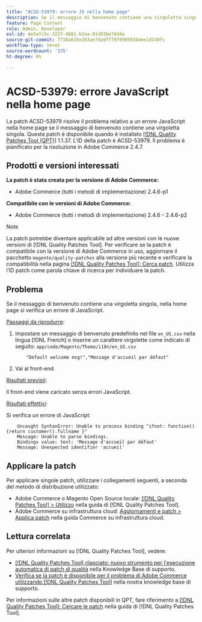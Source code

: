 ```yaml
---
title: "ACSD-53979: errore JS nella home page"
description: Se il messaggio di benvenuto contiene una virgoletta singola, applica la patch ACSD-53979 per risolvere il problema di Adobe Commerce in cui si verifica un errore JavaScript nella pagina home.
feature: Page Content
role: Admin, Developer
exl-id: 4e5afc5c-322f-4681-b2aa-01d93be74d4a
source-git-commit: 7718a835e343ae7da9ff79f690503b4ee1d140fc
workflow-type: tm+mt
source-wordcount: '335'
ht-degree: 0%

---
```


# ACSD-53979: errore JavaScript nella home page

La patch ACSD-53979 risolve il problema relativo a un errore JavaScript nella home page se il messaggio di benvenuto contiene una virgoletta singola. Questa patch è disponibile quando è installato [[!DNL Quality Patches Tool (QPT)]](/help/announcements/adobe-commerce-announcements/magento-quality-patches-released-new-tool-to-self-serve-quality-patches.md) 1.1.37. L’ID della patch è ACSD-53979. Il problema è pianificato per la risoluzione in Adobe Commerce 2.4.7.

## Prodotti e versioni interessati

**La patch è stata creata per la versione di Adobe Commerce:**

* Adobe Commerce (tutti i metodi di implementazione) 2.4.6-p1

**Compatibile con le versioni di Adobe Commerce:**

* Adobe Commerce (tutti i metodi di implementazione) 2.4.6 - 2.4.6-p2

>[!NOTE]
>
>La patch potrebbe diventare applicabile ad altre versioni con le nuove versioni di [!DNL Quality Patches Tool]. Per verificare se la patch è compatibile con la versione di Adobe Commerce in uso, aggiornare il pacchetto `magento/quality-patches` alla versione più recente e verificare la compatibilità nella pagina [[!DNL Quality Patches Tool]: Cerca patch](https://experienceleague.adobe.com/tools/commerce-quality-patches/index.html?lang=it). Utilizza l’ID patch come parola chiave di ricerca per individuare la patch.

## Problema

Se il messaggio di benvenuto contiene una virgoletta singola, nella home page si verifica un errore di JavaScript.

<u>Passaggi da riprodurre</u>:

1. Impostare un messaggio di benvenuto predefinito nel file `en_US.csv` nella lingua [!DNL French] o inserire un carattere virgolette come indicato di seguito:
   `app/code/Magento/Theme/i18n/en_US.csv`

   ```CSV
       "Default welcome msg!","Message d'accueil par défaut"
   ```

1. Vai al front-end.

<u>Risultati previsti</u>:

Il front-end viene caricato senza errori JavaScript.

<u>Risultati effettivi</u>:

Si verifica un errore di JavaScript:

```JS
    Uncaught SyntaxError: Unable to process binding "ifnot: function(){return customer().fullname }"
    Message: Unable to parse bindings.
    Bindings value: text: 'Message d'accueil par défaut'
    Message: Unexpected identifier 'accueil'
```

## Applicare la patch

Per applicare singole patch, utilizzare i collegamenti seguenti, a seconda del metodo di distribuzione utilizzato:

* Adobe Commerce o Magento Open Source locale: [[!DNL Quality Patches Tool] > Utilizzo](https://experienceleague.adobe.com/docs/commerce-operations/tools/quality-patches-tool/usage.html?lang=it) nella guida di [!DNL Quality Patches Tool].
* Adobe Commerce su infrastruttura cloud: [Aggiornamenti e patch > Applica patch](https://experienceleague.adobe.com/docs/commerce-cloud-service/user-guide/develop/upgrade/apply-patches.html?lang=it) nella guida Commerce su infrastruttura cloud.

## Lettura correlata

Per ulteriori informazioni su [!DNL Quality Patches Tool], vedere:

* [[!DNL Quality Patches Tool] rilasciato: nuovo strumento per l&#39;esecuzione automatica di patch di qualità](/help/announcements/adobe-commerce-announcements/magento-quality-patches-released-new-tool-to-self-serve-quality-patches.md) nella Knowledge Base di supporto.
* [Verifica se la patch è disponibile per il problema di Adobe Commerce utilizzando  [!DNL Quality Patches Tool]](/help/support-tools/patches-available-in-qpt-tool/check-patch-for-magento-issue-with-magento-quality-patches.md) nella nostra knowledge base di supporto.

Per informazioni sulle altre patch disponibili in QPT, fare riferimento a [[!DNL Quality Patches Tool]: Cercare le patch](https://experienceleague.adobe.com/tools/commerce-quality-patches/index.html?lang=it) nella guida di [!DNL Quality Patches Tool].
